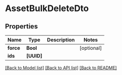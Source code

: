 # AssetBulkDeleteDto

## Properties
Name | Type | Description | Notes
------------ | ------------- | ------------- | -------------
**force** | **Bool** |  | [optional] 
**ids** | **[UUID]** |  | 

[[Back to Model list]](../README.md#documentation-for-models) [[Back to API list]](../README.md#documentation-for-api-endpoints) [[Back to README]](../README.md)


